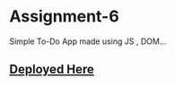 # Assignment-6
Simple To-Do App made using JS , DOM...


[Deployed Here](https://g-notes.netlify.app/)
----

